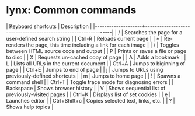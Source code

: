 # lynx: Common commands

| Keyboard shortcuts | Description                                                    |
|--------------------+----------------------------------------------------------------|
| /                  | Searches the page for a user-defined search string             |
| Ctrl-R             | Reloads current page                                           |
| *                  | Re-renders the page, this time including a link for each image |
| \                  | Toggles between HTML source code and output                    |
| P                  | Prints or saves a file or page to disc                         |
| X                  | Requests un-cached copy of page                                |
| A                  | Adds a bookmark                                                |
| L                  | Lists all URLs in the current document                         |
| Ctrl+A             | Jumps to biginning of page                                     |
| Ctrl+E             | Jumps to end of page                                           |
| j                  | Jumps to URLs using previously-defined shortcuts               |
| m                  | Jumps to home page                                             |
| !                  | Spawns a command shell                                         |
| Ctrl+T             | Toggle trace mode for diagnosing errors                        |
| Backspace          | Shows browser history                                          |
| V                  | Shows sequential list of previously-visited pages              |
| Ctrl+K             | Displays list of set cookies                                   |
| e                  | Launches editor                                                |
| Ctrl+Shift+c       | Copies selected text, links, etc.                              |
| ?                  | Shows help topics                                              |

